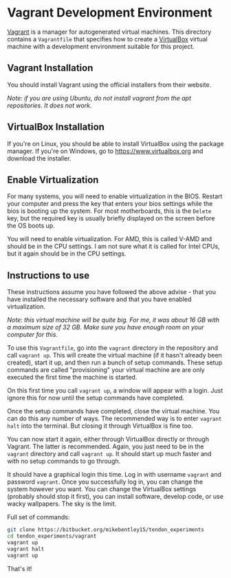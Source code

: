 # Vagrant Development Environment

[Vagrant](https://vagrantup.com) is a manager for autogenerated virtual
machines.  This directory contains a `Vagrantfile` that specifies how to create
a [VirtualBox](https://www.virtualbox.org) virtual machine with a development
environment suitable for this project.


## Vagrant Installation

You should install Vagrant using the official installers from their website.

_Note: if you are using Ubuntu, do not install vagrant from the apt
repositories.  It does not work._


## VirtualBox Installation

If you're on Linux, you should be able to install VirtualBox using the package
manager.  If you're on Windows, go to https://www.virtualbox.org and download
the installer.


## Enable Virtualization

For many systems, you will need to enable virtualization in the BIOS.  Restart
your computer and press the key that enters your bios settings while the bios
is booting up the system.  For most motherboards, this is the `Delete` key, but
the required key is usually briefly displayed on the screen before the OS boots
up.

You will need to enable virtualization.  For AMD, this is called V-AMD and
should be in the CPU settings.  I am not sure what it is called for Intel CPUs,
but it again should be in the CPU settings.


## Instructions to use

These instructions assume you have followed the above advise - that you have
installed the necessary software and that you have enabled virtualization.

_Note: this virtual machine will be quite big.  For me, it was about 16 GB with
a maximum size of 32 GB.  Make sure you have enough room on your computer for
this._

To use this `Vagrantfile`, go into the `vagrant` directory in the repository
and call `vagrant up`.  This will create the virtual machine (if it hasn't
already been created), start it up, and then run a bunch of setup commands.
These setup commands are called "provisioning" your virtual machine are are
only executed the first time the machine is started.

On this first time you call `vagrant up`, a window will appear with a login.
Just ignore this for now until the setup commands have completed.

Once the setup commands have completed, close the virtual machine.  You can do
this any number of ways.  The recommended way is to enter `vagrant halt` into
the terminal.  But closing it through VirtualBox is fine too.

You can now start it again, either through VirtualBox directly or through
Vagrant.  The latter is recommended.  Again, you just need to be in the
`vagrant` directory and call `vagrant up`.  It should start up much faster and
with no setup commands to go through.

It should have a graphical login this time.  Log in with username `vagrant` and
password `vagrant`.  Once you successfully log in, you can change the system
however you want.  You can change the VirtualBox settings (probably should stop
it first), you can install software, develop code, or use wacky wallpapers.
The sky is the limit.

Full set of commands:

```bash
git clone https://bitbucket.org/mikebentley15/tendon_experiments
cd tendon_experiments/vagrant
vagrant up
vagrant halt
vagrant up
```

That's it!
